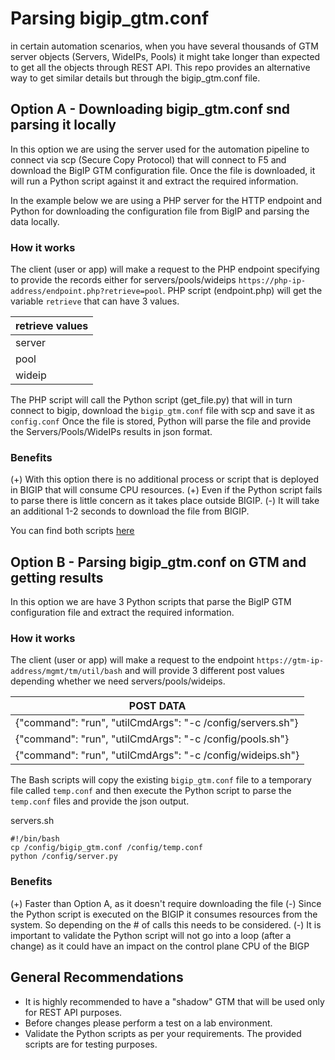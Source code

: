 
# Parsing bigip_gtm.conf

in certain automation scenarios, when you have several thousands of GTM server objects (Servers, WideIPs, Pools) it might take longer than expected to get all the objects through REST API. 
This repo provides an alternative way to get similar details but through the bigip_gtm.conf file. 


## Option A - Downloading bigip_gtm.conf snd parsing it locally

In this option we are using the server used for the automation pipeline to connect via scp (Secure Copy Protocol) that will connect to F5 and download the BigIP GTM configuration file. Once the file is downloaded, it will run a Python script against it and extract the required information. 

In the example below we are using a PHP server for the HTTP endpoint and Python for downloading the configuration file from BigIP and parsing the data locally. 

### How it works

The client (user or app) will make a request to the PHP endpoint specifying to provide the records either for servers/pools/wideips `https://php-ip-address/endpoint.php?retrieve=pool`. PHP script (endpoint.php) will get the variable `retrieve` that can have 3 values.


| retrieve values    |
|--------------------|
| server	       |
| pool	         |
| wideip      |

The PHP script will call the Python script (get_file.py) that will in turn connect to bigip, download the `bigip_gtm.conf` file with scp and save it as `config.conf`
Once the file is stored, Python will parse the file and provide the Servers/Pools/WideIPs results in json format. 

### Benefits
(+) With this option there is no additional process or script that is deployed in BIGIP that will consume CPU resources. 
(+) Even if the Python script fails to parse there is little concern as it takes place outside BIGIP.
(-) It will take an additional 1-2 seconds to download the file from BIGIP.


You can find both scripts <a href="https://github.com/skenderidis/gtm-parsing/tree/main/Option%20A"> here </a>


## Option B - Parsing bigip_gtm.conf on GTM and getting results

In this option we are have 3 Python scripts that parse the BigIP GTM configuration file and extract the required information. 

### How it works

The client (user or app) will make a request to the endpoint `https://gtm-ip-address/mgmt/tm/util/bash` and will provide 3 different post values depending whether we need servers/pools/wideips.

| POST DATA    |
|--------------------|
| {"command": "run", "utilCmdArgs": "-c /config/servers.sh"}	       |
| {"command": "run", "utilCmdArgs": "-c /config/pools.sh"}	       |
| {"command": "run", "utilCmdArgs": "-c /config/wideips.sh"}	       |

The Bash scripts will copy the existing `bigip_gtm.conf` file to a temporary file called `temp.conf` and then execute the Python script to parse the `temp.conf` files and provide the json output. 

servers.sh

```shell
#!/bin/bash
cp /config/bigip_gtm.conf /config/temp.conf
python /config/server.py

```

### Benefits
(+) Faster than Option A, as it doesn't require downloading the file 
(-) Since the Python script is executed on the BIGIP it consumes resources from the system. So depending on the # of calls this needs to be considered.
(-) It is important to validate the Python script will not go into a loop (after a change) as it could have an impact on the control plane CPU of the BIGP  


## General Recommendations
* It is highly recommended to have a "shadow" GTM that will be used only for REST API purposes. 
* Before changes please perform a test on a lab environment.
* Validate the Python scripts as per your requirements. The provided scripts are for testing purposes.
